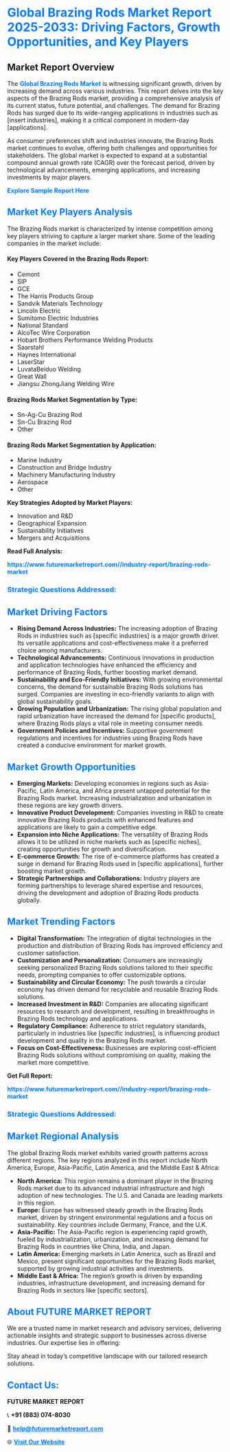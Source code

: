 <h1 style="color: #007BFF;">Global Brazing Rods Market Report 2025-2033: Driving Factors, Growth Opportunities, and Key Players</h1>

<section id="overview">
<h2>Market Report Overview</h2>
<p>The <a href="https://www.futuremarketreport.com//industry-report/brazing-rods-market" style="color: #007BFF; text-decoration: none;"><strong>Global Brazing Rods Market</strong></a> is witnessing significant growth, driven by increasing demand across various industries. This report delves into the key aspects of the Brazing Rods market, providing a comprehensive analysis of its current status, future potential, and challenges. The demand for Brazing Rods has surged due to its wide-ranging applications in industries such as [insert industries], making it a critical component in modern-day [applications].</p>
<p>As consumer preferences shift and industries innovate, the Brazing Rods market continues to evolve, offering both challenges and opportunities for stakeholders. The global market is expected to expand at a substantial compound annual growth rate (CAGR) over the forecast period, driven by technological advancements, emerging applications, and increasing investments by major players.</p>
</section>

<section id="overview">
<p><a href="https://www.futuremarketreport.com//request-sample/reportId=90998" style="color: #007BFF; text-decoration: none;"><strong>Explore Sample Report Here</strong></a></p>
</section>

<section id="key-players">
<h2 style="color: #007BFF;">Market Key Players Analysis</h2>
<p>The Brazing Rods market is characterized by intense competition among key players striving to capture a larger market share. Some of the leading companies in the market include:</p>
<h4>Key Players Covered in the Brazing Rods Report:</h4>
<ul><li>Cemont</li><li>SIP</li><li>GCE</li><li>The Harris Products Group</li><li>Sandvik Materials Technology</li><li>Lincoln Electric</li><li>Sumitomo Electric Industries</li><li>National Standard</li><li>AlcoTec Wire Corporation</li><li>Hobart Brothers Performance Welding Products</li><li>Saarstahl</li><li>Haynes International</li><li>LaserStar</li><li>LuvataBeiduo Welding</li><li>Great Wall</li><li>Jiangsu ZhongJiang Welding Wire</li></ul>
<h4>Brazing Rods Market Segmentation by Type:</h4>
<ul><li>Sn-Ag-Cu Brazing Rod</li><li>Sn-Cu Brazing Rod</li><li>Other</li></ul>

<h4>Brazing Rods Market Segmentation by Application:</h4>
<ul><li>Marine Industry</li><li>Construction and Bridge Industry</li><li>Machinery Manufacturing Industry</li><li>Aerospace</li><li>Other</li></ul>
<p><strong>Key Strategies Adopted by Market Players:</strong></p>
<ul>
<li>Innovation and R&D</li>
<li>Geographical Expansion</li>
<li>Sustainability Initiatives</li>
<li>Mergers and Acquisitions</li>
</ul>
</section>

<section>
<p><strong>Read Full Analysis: </strong></p><a href="https://www.futuremarketreport.com//industry-report/brazing-rods-market" style="color: #007BFF; text-decoration: none;"><strong>https://www.futuremarketreport.com//industry-report/brazing-rods-market</strong></a>
<h3 style="color: #007BFF;">Strategic Questions Addressed:</h3>
</section>

<section id="driving-factors">
<h2 style="color: #007BFF;">Market Driving Factors</h2>
<ul>
<li><strong>Rising Demand Across Industries:</strong> The increasing adoption of Brazing Rods in industries such as [specific industries] is a major growth driver. Its versatile applications and cost-effectiveness make it a preferred choice among manufacturers.</li>
<li><strong>Technological Advancements:</strong> Continuous innovations in production and application technologies have enhanced the efficiency and performance of Brazing Rods, further boosting market demand.</li>
<li><strong>Sustainability and Eco-Friendly Initiatives:</strong> With growing environmental concerns, the demand for sustainable Brazing Rods solutions has surged. Companies are investing in eco-friendly variants to align with global sustainability goals.</li>
<li><strong>Growing Population and Urbanization:</strong> The rising global population and rapid urbanization have increased the demand for [specific products], where Brazing Rods plays a vital role in meeting consumer needs.</li>
<li><strong>Government Policies and Incentives:</strong> Supportive government regulations and incentives for industries using Brazing Rods have created a conducive environment for market growth.</li>
</ul>
</section>

<section id="growth-opportunities">
<h2 style="color: #007BFF;">Market Growth Opportunities</h2>
<ul>
<li><strong>Emerging Markets:</strong> Developing economies in regions such as Asia-Pacific, Latin America, and Africa present untapped potential for the Brazing Rods market. Increasing industrialization and urbanization in these regions are key growth drivers.</li>
<li><strong>Innovative Product Development:</strong> Companies investing in R&D to create innovative Brazing Rods products with enhanced features and applications are likely to gain a competitive edge.</li>
<li><strong>Expansion into Niche Applications:</strong> The versatility of Brazing Rods allows it to be utilized in niche markets such as [specific niches], creating opportunities for growth and diversification.</li>
<li><strong>E-commerce Growth:</strong> The rise of e-commerce platforms has created a surge in demand for Brazing Rods used in [specific applications], further boosting market growth.</li>
<li><strong>Strategic Partnerships and Collaborations:</strong> Industry players are forming partnerships to leverage shared expertise and resources, driving the development and adoption of Brazing Rods products globally.</li>
</ul>
</section>

<section id="trending-factors">
<h2 style="color: #007BFF;">Market Trending Factors</h2>
<ul>
<li><strong>Digital Transformation:</strong> The integration of digital technologies in the production and distribution of Brazing Rods has improved efficiency and customer satisfaction.</li>
<li><strong>Customization and Personalization:</strong> Consumers are increasingly seeking personalized Brazing Rods solutions tailored to their specific needs, prompting companies to offer customizable options.</li>
<li><strong>Sustainability and Circular Economy:</strong> The push towards a circular economy has driven demand for recyclable and reusable Brazing Rods solutions.</li>
<li><strong>Increased Investment in R&D:</strong> Companies are allocating significant resources to research and development, resulting in breakthroughs in Brazing Rods technology and applications.</li>
<li><strong>Regulatory Compliance:</strong> Adherence to strict regulatory standards, particularly in industries like [specific industries], is influencing product development and quality in the Brazing Rods market.</li>
<li><strong>Focus on Cost-Effectiveness:</strong> Businesses are exploring cost-efficient Brazing Rods solutions without compromising on quality, making the market more competitive.</li>
</ul>
</section>

<section>
<p><strong>Get Full Report: </strong></p><a href="https://www.futuremarketreport.com//industry-report/brazing-rods-market" style="color: #007BFF; text-decoration: none;"><strong>https://www.futuremarketreport.com//industry-report/brazing-rods-market</strong></a>
<h3 style="color: #007BFF;">Strategic Questions Addressed:</h3>
</section>


<section id="regional-analysis">
<h2 style="color: #007BFF;">Market Regional Analysis</h2>
<p>The global Brazing Rods market exhibits varied growth patterns across different regions. The key regions analyzed in this report include North America, Europe, Asia-Pacific, Latin America, and the Middle East & Africa:</p>
<ul>
<li><strong>North America:</strong> This region remains a dominant player in the Brazing Rods market due to its advanced industrial infrastructure and high adoption of new technologies. The U.S. and Canada are leading markets in this region.</li>
<li><strong>Europe:</strong> Europe has witnessed steady growth in the Brazing Rods market, driven by stringent environmental regulations and a focus on sustainability. Key countries include Germany, France, and the U.K.</li>
<li><strong>Asia-Pacific:</strong> The Asia-Pacific region is experiencing rapid growth, fueled by industrialization, urbanization, and increasing demand for Brazing Rods in countries like China, India, and Japan.</li>
<li><strong>Latin America:</strong> Emerging markets in Latin America, such as Brazil and Mexico, present significant opportunities for the Brazing Rods market, supported by growing industrial activities and investments.</li>
<li><strong>Middle East & Africa:</strong> The region’s growth is driven by expanding industries, infrastructure development, and increasing demand for Brazing Rods in sectors like [specific sectors].</li>
</ul>
</section>

<footer>
<h2 style="color: #007BFF;">About FUTURE MARKET REPORT</h2>
<p>We are a trusted name in market research and advisory services, delivering actionable insights and strategic support to businesses across diverse industries. Our expertise lies in offering:</p>

<p>Stay ahead in today’s competitive landscape with our tailored research solutions.</p>

<h2 style="color: #007BFF;">Contact Us:</h2>
<p><strong>FUTURE MARKET REPORT</strong></p>
<p>📞 <strong>+91 (883) 074-8030</strong></p>
<p>📧 <strong><a href="mailto:help@futuremarketreport.com" style="color: #007BFF;">help@futuremarketreport.com</a></strong></p>
<p>🌐 <strong><a href="https://www.futuremarketreport.com/" style="color: #007BFF;">Visit Our Website</a></strong></p>
</footer>